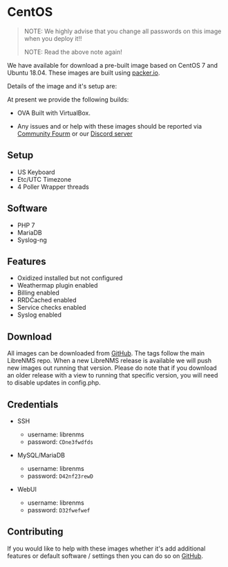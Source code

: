 # CentOS

> NOTE: We highly advise that you change all passwords on this image
> when you deploy it!!
>
> NOTE: Read the above note again!

We have available for download a pre-built image based on CentOS 7 and
Ubuntu 18.04. These images are built using
[packer.io](https://packer.io).

Details of the image and it's setup are:

At present we provide the following builds:

- OVA Built with VirtualBox.

- Any issues and or help with these images should be reported via
  [Community Fourm](https://community.librenms.org) or our [Discord
  server](https://t.libren.ms/discord)

## Setup

- US Keyboard
- Etc/UTC Timezone
- 4 Poller Wrapper threads

## Software

- PHP 7
- MariaDB
- Syslog-ng

## Features

- Oxidized installed but not configured
- Weathermap plugin enabled
- Billing enabled
- RRDCached enabled
- Service checks enabled
- Syslog enabled

## Download

All images can be downloaded from
[GitHub](https://github.com/librenms/packer-builds/releases/latest). The
tags follow the main LibreNMS repo. When a new LibreNMS release is
available we will push new images out running that version. Please do
note that if you download an older release with a view to running that
specific version, you will need to disable updates in config.php.

## Credentials

- SSH
  - username: librenms
  - password: `CDne3fwdfds`

- MySQL/MariaDB
  - username: librenms
  - password: `D42nf23rewD`

- WebUI
  - username: librenms
  - password: `D32fwefwef`

## Contributing

If you would like to help with these images whether it's add
additional features or default software / settings then you can do so
on [GitHub](https://github.com/librenms/packer-builds/).
